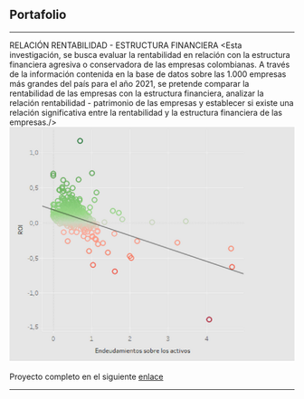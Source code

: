 ## Portafolio

---



RELACIÓN RENTABILIDAD - ESTRUCTURA FINANCIERA
<Esta investigación, se busca evaluar la rentabilidad en relación con la estructura financiera agresiva o conservadora de las empresas colombianas. A través de la información contenida en la base de datos sobre las 1.000 empresas más grandes del país para el año 2021, se pretende comparar la rentabilidad de las empresas con la estructura financiera, analizar la relación rentabilidad - patrimonio de las empresas y establecer si existe una relación significativa entre la rentabilidad y la estructura financiera de las empresas./> 
<img src="images/Rentabilidad_proyecto1.png?raw=true"/>

Proyecto completo en el siguiente [enlace](https://drive.google.com/drive/folders/1-_S-M8CyFMSZ4kVHzw2sHdXfzZs_p9yy?usp=sharing) 


---









<p style="font-size:11px">
